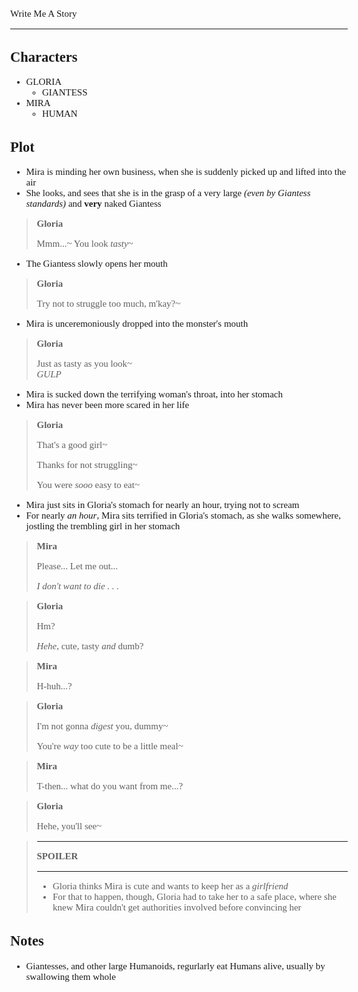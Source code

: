 <style>
    body {
        font-size: 15px;
        font-family: verdana;
    };
</style>

Write Me A Story
****************
Characters
----------
- GLORIA
    - GIANTESS
- MIRA
    - HUMAN

Plot
----
- Mira is minding her own business, when she is suddenly picked up and lifted into the air
- She looks, and sees that she is in the grasp of a very large _(even by Giantess standards)_ and __very__ naked Giantess
> __Gloria__
>
> Mmm...\~
> You look _tasty_\~
- The Giantess slowly opens her mouth
> __Gloria__
>
> Try not to struggle too much, m'kay?\~
- Mira is unceremoniously dropped into the monster's mouth
> __Gloria__
>
> Just as tasty as you look\~\
> _GULP_
- Mira is sucked down the terrifying woman's throat, into her stomach
- Mira has never been more scared in her life
> __Gloria__
>
> That's a good girl\~
>
> Thanks for not struggling\~
>
> You were _sooo_ easy to eat\~
- Mira just sits in Gloria's stomach for nearly an hour, trying not to scream
- For nearly _an hour_, Mira sits terrified in Gloria's stomach, as she walks somewhere, jostling the trembling girl in her stomach
> __Mira__
>
> Please...
> Let me out...
>
> _I don't want to die . . ._

> __Gloria__
>
> Hm?
>
> _Hehe_, cute, tasty _and_ dumb?

> __Mira__
>
> H-huh...?

> __Gloria__
>
> I'm not gonna _digest_ you, dummy\~
>
> You're _way_ too cute to be a little meal\~

> __Mira__
>
> T-then... what do you want from me...?

> __Gloria__
>
> Hehe, you'll see\~

> ***
> __SPOILER__
> ***
> - Gloria thinks Mira is cute and wants to keep her as a _girlfriend_
> - For that to happen, though, Gloria had to take her to a safe place, where she knew Mira couldn't get authorities involved before convincing her

Notes
-----
- Giantesses, and other large Humanoids, regurlarly eat Humans alive, usually by swallowing them whole